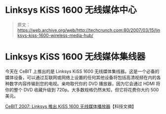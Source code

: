 # Linksys KiSS 1600 无线媒体中心

> 原文：<https://web.archive.org/web/http://techcrunch.com:80/2007/03/15/linksys-kiss-1600-wireless-media-hub/>

# Linksys KiSS 1600 无线媒体集线器

今天在 CeBIT 上推出的是 Linksys KiSS 1600 无线媒体集线器。这是一个必备的媒体设备，可以通过互联网或网络上设置的任何其他设备将包括高清视频在内的各种数字内容传输到您的电视。亲吻取代你的 DVD 播放器，因为它会通过 HDMI 将你的整个 DVD 收藏升级到 720p。大多数规格仍然未知，但它将花费你大约 500 美元。

[CeBIT 2007: Linksys 推出 KiSS 1600 无线媒体播放器](https://web.archive.org/web/20130628160838/http://techdigest.tv/2007/03/cebit_2007_link.html)【科技文摘】